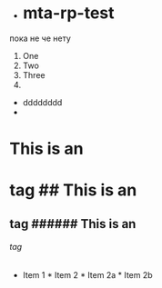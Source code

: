 * # mta-rp-test
пока не че нету
1. One
2. Two
3. Three
4. 

- dddddddd
- 



# This is an <h1> tag ## This is an <h2> tag ###### This is an <h6> tag 

* Item 1 * Item 2   * Item 2a   * Item 2b
